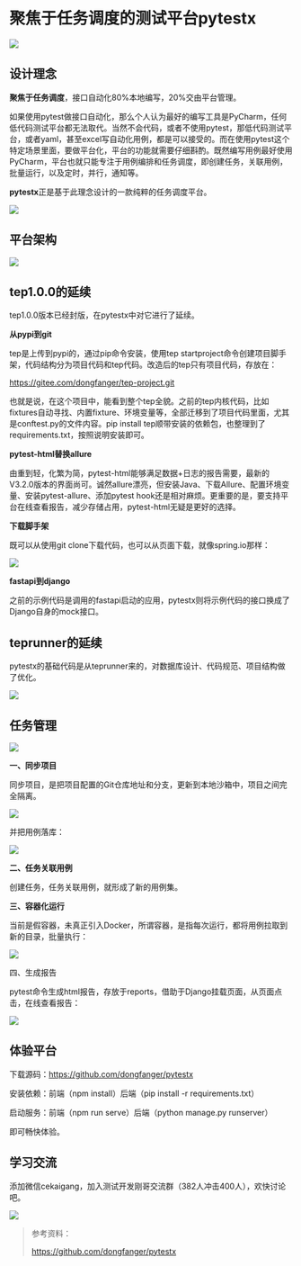 # 聚焦于任务调度的测试平台pytestx
![](../wanggang.png)

## 设计理念

**聚焦于任务调度**，接口自动化80%本地编写，20%交由平台管理。

如果使用pytest做接口自动化，那么个人认为最好的编写工具是PyCharm，任何低代码测试平台都无法取代。当然不会代码，或者不使用pytest，那低代码测试平台，或者yaml，甚至excel写自动化用例，都是可以接受的。而在使用pytest这个特定场景里面，要做平台化，平台的功能就需要仔细斟酌。既然编写用例最好使用PyCharm，平台也就只能专注于用例编排和任务调度，即创建任务，关联用例，批量运行，以及定时，并行，通知等。

**pytestx**正是基于此理念设计的一款纯粹的任务调度平台。

![](000021-聚焦于任务调度的测试平台pytestx/image-20230719231757361.png)

## 平台架构

![](000021-聚焦于任务调度的测试平台pytestx/image-20230719233110019.png)

## tep1.0.0的延续

tep1.0.0版本已经封版，在pytestx中对它进行了延续。

**从pypi到git**

tep是上传到pypi的，通过pip命令安装，使用tep startproject命令创建项目脚手架，代码结构分为项目代码和tep代码。改造后的tep只有项目代码，存放在：

https://gitee.com/dongfanger/tep-project.git

也就是说，在这个项目中，能看到整个tep全貌。之前的tep内核代码，比如fixtures自动寻找、内置fixture、环境变量等，全部迁移到了项目代码里面，尤其是conftest.py的文件内容。pip install tep顺带安装的依赖包，也整理到了requirements.txt，按照说明安装即可。

**pytest-html替换allure**

由重到轻，化繁为简，pytest-html能够满足数据+日志的报告需要，最新的V3.2.0版本的界面尚可。诚然allure漂亮，但安装Java、下载Allure、配置环境变量、安装pytest-allure、添加pytest hook还是相对麻烦。更重要的是，要支持平台在线查看报告，减少存储占用，pytest-html无疑是更好的选择。

**下载脚手架**

既可以从使用git clone下载代码，也可以从页面下载，就像spring.io那样：

![](000021-聚焦于任务调度的测试平台pytestx/image-20230719234505148.png)

**fastapi到django**

之前的示例代码是调用的fastapi启动的应用，pytestx则将示例代码的接口换成了Django自身的mock接口。

## teprunner的延续

pytestx的基础代码是从teprunner来的，对数据库设计、代码规范、项目结构做了优化。

![](000021-聚焦于任务调度的测试平台pytestx/image-20230719235036340.png)

## 任务管理

![](000021-聚焦于任务调度的测试平台pytestx/image-20230719235152838.png)

**一、同步项目**

同步项目，是把项目配置的Git仓库地址和分支，更新到本地沙箱中，项目之间完全隔离。

![](000021-聚焦于任务调度的测试平台pytestx/image-20230719235400028.png)

并把用例落库：

![](000021-聚焦于任务调度的测试平台pytestx/image-20230719235505166.png)

**二、任务关联用例**

创建任务，任务关联用例，就形成了新的用例集。

**三、容器化运行**

当前是假容器，未真正引入Docker，所谓容器，是指每次运行，都将用例拉取到新的目录，批量执行：

![](000021-聚焦于任务调度的测试平台pytestx/image-20230719235739221.png)

四、生成报告

pytest命令生成html报告，存放于reports，借助于Django挂载页面，从页面点击，在线查看报告：

![](000021-聚焦于任务调度的测试平台pytestx/image-20230720000051800.png)

## 体验平台

下载源码：https://github.com/dongfanger/pytestx

安装依赖：前端（npm install）后端（pip install -r requirements.txt）

启动服务：前端（npm run serve）后端（python manage.py runserver）

即可畅快体验。

## 学习交流

添加微信cekaigang，加入测试开发刚哥交流群（382人冲击400人），欢快讨论吧。

![](000021-聚焦于任务调度的测试平台pytestx/image-20230720000414469.png)

> 参考资料：
>
> https://github.com/dongfanger/pytestx
